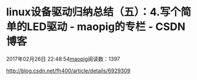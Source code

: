 # linux设备驱动归纳总结（五）：4.写个简单的LED驱动 - maopig的专栏 - CSDN博客
2017年02月26日 22:48:54[maopig](https://me.csdn.net/maopig)阅读数：1397
                
http://blog.csdn.net/fh400/article/details/6929309
            
